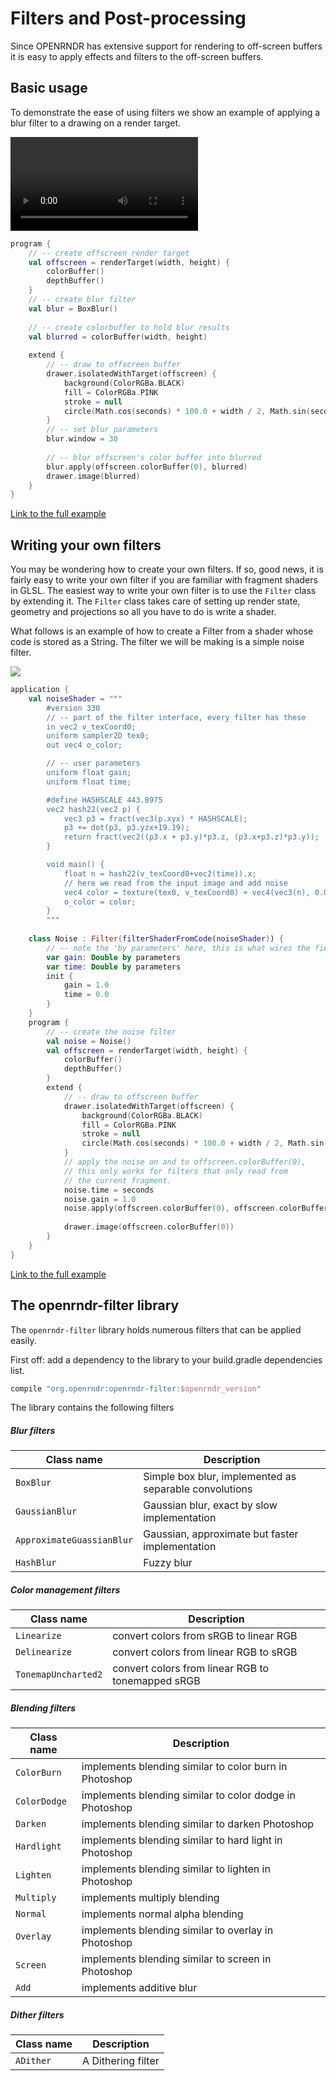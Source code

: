 
# Filters and Post-processing

Since OPENRNDR has extensive support for rendering to off-screen buffers it is easy to apply effects and filters
to the off-screen buffers.


## Basic usage
To demonstrate the ease of using filters we show an example of applying a blur filter to a drawing on a render target.

<video controls>
    <source src="media/filters-001.mp4" type="video/mp4"></source>
</video>


```kotlin
program {
    // -- create offscreen render target
    val offscreen = renderTarget(width, height) {
        colorBuffer()
        depthBuffer()
    }
    // -- create blur filter
    val blur = BoxBlur()
    
    // -- create colorbuffer to hold blur results
    val blurred = colorBuffer(width, height)
    
    extend {
        // -- draw to offscreen buffer
        drawer.isolatedWithTarget(offscreen) {
            background(ColorRGBa.BLACK)
            fill = ColorRGBa.PINK
            stroke = null
            circle(Math.cos(seconds) * 100.0 + width / 2, Math.sin(seconds) * 100.0 + height / 2.0, 100.0 + 100.0 * Math.cos(seconds * 2.0))
        }
        // -- set blur parameters
        blur.window = 30
        
        // -- blur offscreen's color buffer into blurred
        blur.apply(offscreen.colorBuffer(0), blurred)
        drawer.image(blurred)
    }
}
```

[Link to the full example](https://github.com/openrndr/openrndr-examples/blob/master/src/main/kotlin/examples/06_Advanced_drawing/C01_Filters_and_post_processing000.kt)

## Writing your own filters

You may be wondering how to create your own filters. If so, good news, it is fairly easy to write your own
filter if you are familiar with fragment shaders in GLSL. The easiest way to write your own filter is to use the `Filter`
class by extending it. The `Filter` class takes care of setting up render state, geometry and projections so all you have
to do is write a shader.

What follows is an example of how to create a Filter from a shader whose code is stored as a String. The filter
we will be making is a simple noise filter.

<img src="media/filters-002.png"/>

```kotlin
application {
    val noiseShader = """
        #version 330
        // -- part of the filter interface, every filter has these
        in vec2 v_texCoord0;
        uniform sampler2D tex0;
        out vec4 o_color;

        // -- user parameters
        uniform float gain;
        uniform float time;

        #define HASHSCALE 443.8975
        vec2 hash22(vec2 p) {
            vec3 p3 = fract(vec3(p.xyx) * HASHSCALE);
            p3 += dot(p3, p3.yzx+19.19);
            return fract(vec2((p3.x + p3.y)*p3.z, (p3.x+p3.z)*p3.y));
        }

        void main() {
            float n = hash22(v_texCoord0+vec2(time)).x;
            // here we read from the input image and add noise
            vec4 color = texture(tex0, v_texCoord0) + vec4(vec3(n), 0.0) * gain;
            o_color = color;
        }
        """
    
    class Noise : Filter(filterShaderFromCode(noiseShader)) {
        // -- note the 'by parameters' here, this is what wires the fields up to the uniforms
        var gain: Double by parameters
        var time: Double by parameters
        init {
            gain = 1.0
            time = 0.0
        }
    }
    program {
        // -- create the noise filter
        val noise = Noise()
        val offscreen = renderTarget(width, height) {
            colorBuffer()
            depthBuffer()
        }
        extend {
            // -- draw to offscreen buffer
            drawer.isolatedWithTarget(offscreen) {
                background(ColorRGBa.BLACK)
                fill = ColorRGBa.PINK
                stroke = null
                circle(Math.cos(seconds) * 100.0 + width / 2, Math.sin(seconds) * 100.0 + height / 2.0, 100.0 + 100.0 * Math.cos(seconds * 2.00))
            }
            // apply the noise on and to offscreen.colorBuffer(0),
            // this only works for filters that only read from
            // the current fragment.
            noise.time = seconds
            noise.gain = 1.0
            noise.apply(offscreen.colorBuffer(0), offscreen.colorBuffer(0))
            
            drawer.image(offscreen.colorBuffer(0))
        }
    }
}
```

[Link to the full example](https://github.com/openrndr/openrndr-examples/blob/master/src/main/kotlin/examples/06_Advanced_drawing/C01_Filters_and_post_processing001.kt)

## The openrndr-filter library

The `openrndr-filter` library holds numerous filters that can be applied easily.

First off: add a dependency to the library to your build.gradle dependencies list.
```groovy
compile "org.openrndr:openrndr-filter:$openrndr_version"
```

The library contains the following filters

##### Blur filters

Class name                | Description
--------------------------|-------------------------------------------------------
`BoxBlur`                 | Simple box blur, implemented as separable convolutions
`GaussianBlur`            | Gaussian blur, exact by slow implementation
`ApproximateGuassianBlur` | Gaussian, approximate but faster implementation
`HashBlur`                | Fuzzy blur


##### Color management filters

 Class name          | Description
---------------------|--------------------------------------------------
 `Linearize`         | convert colors from sRGB to linear RGB
 `Delinearize`       | convert colors from linear RGB to sRGB
 `TonemapUncharted2` | convert colors from linear RGB to tonemapped sRGB

##### Blending filters

Class name   | Description
-------------|------------------------------------------------------
`ColorBurn`  | implements blending similar to color burn in Photoshop
`ColorDodge` | implements blending similar to color dodge in Photoshop
`Darken`     | implements blending similar to darken Photoshop
`Hardlight`  | implements blending similar to hard light in Photoshop
`Lighten`    | implements blending similar to lighten in Photoshop
`Multiply`   | implements multiply blending
`Normal`     | implements normal alpha blending
`Overlay`    | implements blending similar to overlay in Photoshop
`Screen`     | implements blending similar to screen in Photoshop
`Add`        | implements additive blur

##### Dither filters

 Class name | Description
------------|-------------------
 `ADither`  | A Dithering filter

